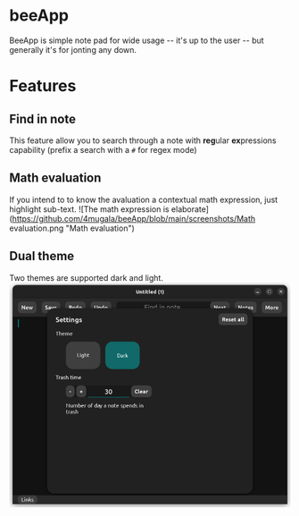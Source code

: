 # beeApp
BeeApp is simple note pad for wide usage -- it's up to the user -- but generally it's for jonting any down.

# Features
## Find in note
This feature allow you to search through a note with **reg**ular **ex**pressions capability (prefix a search with a ```#``` for regex mode)

## Math evaluation
If you intend to to know the avaluation a contextual math expression, just highlight sub-text.
![The math expression is elaborate](https://github.com/4mugala/beeApp/blob/main/screenshots/Math evaluation.png "Math evaluation")

## Dual theme
Two themes are supported dark and light.
![screenshots/Dual theme.png](https://github.com/4mugala/beeApp/blob/main/screenshots/Dual%20theme.png "Dual theme")
